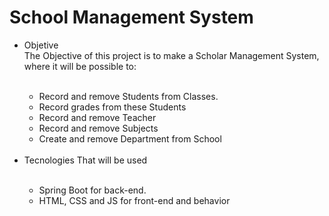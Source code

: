 <h1> School Management System</h1>

<ul>
<li> Objetive</li>
The Objective of this project is to make a Scholar Management System, where it will be possible to:

<ul> 
<br>
    <li> Record and remove Students from Classes.</li>
    <li> Record grades from these Students</li>
    <li> Record and remove Teacher </li>
    <li> Record and remove Subjects</li>
    <li> Create and remove Department from School</li>
</ul>

<br>
<li> Tecnologies That will be used </li>
<ul> 
<br>
    <li> Spring Boot for back-end.</li>
    <li> HTML, CSS and JS for front-end and behavior</li>
</ul>
</ul>